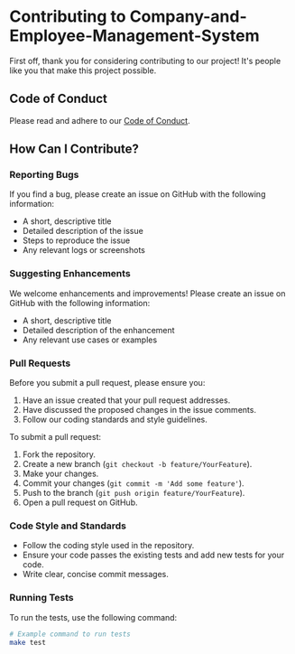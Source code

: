 # Contributing to Company-and-Employee-Management-System

First off, thank you for considering contributing to our project! It's people like you that make this project possible.


## Code of Conduct

Please read and adhere to our [Code of Conduct](CODE_OF_CONDUCT.md).

## How Can I Contribute?

### Reporting Bugs

If you find a bug, please create an issue on GitHub with the following information:
- A short, descriptive title
- Detailed description of the issue
- Steps to reproduce the issue
- Any relevant logs or screenshots

### Suggesting Enhancements

We welcome enhancements and improvements! Please create an issue on GitHub with the following information:
- A short, descriptive title
- Detailed description of the enhancement
- Any relevant use cases or examples

### Pull Requests

Before you submit a pull request, please ensure you:
1. Have an issue created that your pull request addresses.
2. Have discussed the proposed changes in the issue comments.
3. Follow our coding standards and style guidelines.

To submit a pull request:
1. Fork the repository.
2. Create a new branch (`git checkout -b feature/YourFeature`).
3. Make your changes.
4. Commit your changes (`git commit -m 'Add some feature'`).
5. Push to the branch (`git push origin feature/YourFeature`).
6. Open a pull request on GitHub.

### Code Style and Standards

- Follow the coding style used in the repository.
- Ensure your code passes the existing tests and add new tests for your code.
- Write clear, concise commit messages.

### Running Tests

To run the tests, use the following command:
```bash
# Example command to run tests
make test
